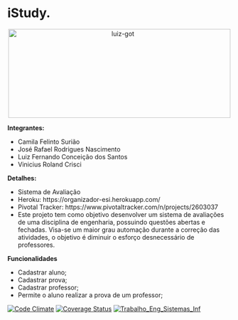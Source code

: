 # iStudy.



<div align="center">
 <img alt="luiz-got" height="200" width="500" src="https://media.giphy.com/media/UehcPssUfgQUM/giphy.gif">
</div>


<b>Integrantes:</b> 

<ul>
 <li>Camila Felinto Surião</li>
 <li>José Rafael Rodrigues Nascimento</li>
 <li>Luiz Fernando Conceição dos Santos</li>
 <li>Vinicius Roland Crisci</li>
</ul>

<b>Detalhes:</b> 

<ul>
 <li>Sistema de Avaliação</li>
 <li>Heroku: https://organizador-esi.herokuapp.com/ </li>
 <li>Pivotal Tracker: https://www.pivotaltracker.com/n/projects/2603037 </li>
 <li>Este projeto tem como objetivo desenvolver um sistema de avaliações de uma disciplina de engenharia, possuindo questões abertas e fechadas. Visa-se um maior grau automação durante a correção das atividades, o objetivo é diminuir o esforço desnecessário de professores.
</li>
</ul>

<b> Funcionalidades </b>
<ul>
 <li>Cadastrar aluno;</li>
 <li>Cadastrar prova;</li>
 <li>Cadastrar professor;</li>
 <li>Permite o aluno realizar a prova de um professor;</li>
</ul>



[![Code Climate](https://codeclimate.com/github/LuizFernando4186/Trabalho_Eng_de_Sistemas_de_Inf/badges/gpa.svg)](https://codeclimate.com/github/LuizFernando4186/Trabalho_Eng_de_Sistemas_de_Inf)
[![Coverage Status](https://coveralls.io/repos/github/LuizFernando4186/Trabalho_Eng_de_Sistemas_de_Inf/badge.svg?branch=main)](https://coveralls.io/github/LuizFernando4186/Trabalho_Eng_de_Sistemas_de_Inf?branch=main)
[![Trabalho_Eng_Sistemas_Inf](https://github.com/LuizFernando4186/Trabalho_Eng_de_Sistemas_de_Inf/actions/workflows/main.yml/badge.svg)](https://github.com/LuizFernando4186/Trabalho_Eng_de_Sistemas_de_Inf/actions/workflows/main.yml)

